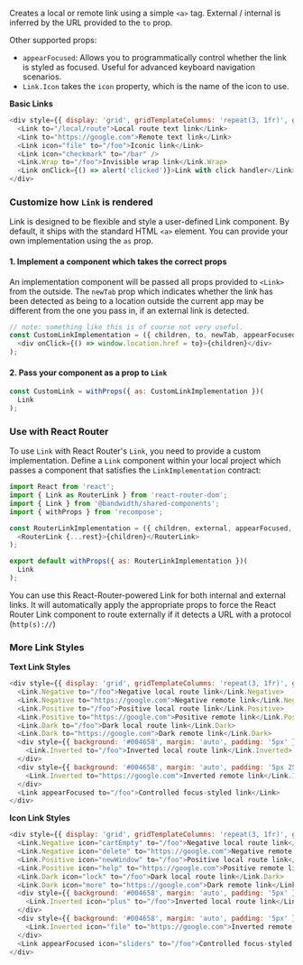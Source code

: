 Creates a local or remote link using a simple `<a>` tag. External / internal is inferred by the URL provided to the `to` prop.

Other supported props:

* `appearFocused`: Allows you to programmatically control whether the link is styled as focused. Useful for advanced keyboard navigation scenarios.
* `Link.Icon` takes the `icon` property, which is the name of the icon to use.

**Basic Links**
```js
<div style={{ display: 'grid', gridTemplateColumns: 'repeat(3, 1fr)', gridGap: '10px' }}>
  <Link to="/local/route">Local route text link</Link>
  <Link to="https://google.com">Remote text link</Link>
  <Link icon="file" to="/foo">Iconic link</Link>
  <Link icon="checkmark" to="/bar" />
  <Link.Wrap to="/foo">Invisible wrap link</Link.Wrap>
  <Link onClick={() => alert('clicked')}>Link with click handler</Link>
</div>
```

### Customize how `Link` is rendered

Link is designed to be flexible and style a user-defined Link component. By default, it ships with the standard HTML `<a>` element. You can provide your own implementation using the `as` prop.

#### 1. Implement a component which takes the correct props

An implementation component will be passed all props provided to `<Link>` from the outside. The `newTab` prop which indicates whether the link has been detected as being to a location outside the current app may be different from the one you pass in, if an external link is detected.

```js static
// note: something like this is of course not very useful.
const CustomLinkImplementation = ({ children, to, newTab, appearFocused, icon, ...rest }) => (
  <div onClick={() => window.location.href = to}>{children}</div>
);
```

#### 2. Pass your component as a prop to `Link`

```js static
const CustomLink = withProps({ as: CustomLinkImplementation })(
  Link
);
```

### Use with React Router

To use `Link` with React Router's `Link`, you need to provide a custom implementation. Define a `Link` component within your local project which passes a component that satisfies the `LinkImplementation` contract:

```js static
import React from 'react';
import { Link as RouterLink } from 'react-router-dom';
import { Link } from '@bandwidth/shared-components';
import { withProps } from 'recompose';

const RouterLinkImplementation = ({ children, external, appearFocused, icon, ...rest }) => (
  <RouterLink {...rest}>{children}</RouterLink>
);

export default withProps({ as: RouterLinkImplementation })(
  Link
);
```

You can use this React-Router-powered Link for both internal and external links. It will automatically apply the appropriate props to force the React Router Link component to route externally if it detects a URL with a protocol (`http(s)://`)

### More Link Styles

**Text Link Styles**
```js
<div style={{ display: 'grid', gridTemplateColumns: 'repeat(3, 1fr)', gridGap: '10px' }}>
  <Link.Negative to="/foo">Negative local route link</Link.Negative>
  <Link.Negative to="https://google.com">Negative remote link</Link.Negative>
  <Link.Positive to="/foo">Positive local route link</Link.Positive>
  <Link.Positive to="https://google.com">Positive remote link</Link.Positive>
  <Link.Dark to="/foo">Dark local route link</Link.Dark>
  <Link.Dark to="https://google.com">Dark remote link</Link.Dark>
  <div style={{ background: '#004658', margin: 'auto', padding: '5px' }}>
    <Link.Inverted to="/foo">Inverted local route link</Link.Inverted>
  </div>
  <div style={{ background: '#004658', margin: 'auto', padding: '5px 25px 5px 5px' }}>
    <Link.Inverted to="https://google.com">Inverted remote link</Link.Inverted>
  </div>
  <Link appearFocused to="/foo">Controlled focus-styled link</Link>
</div>
```

**Icon Link Styles**
```js
<div style={{ display: 'grid', gridTemplateColumns: 'repeat(3, 1fr)', gridGap: '10px' }}>
  <Link.Negative icon="cartEmpty" to="/foo">Negative local route link</Link.Negative>
  <Link.Negative icon="delete" to="https://google.com">Negative remote link</Link.Negative>
  <Link.Positive icon="newWindow" to="/foo">Positive local route link</Link.Positive>
  <Link.Positive icon="help" to="https://google.com">Positive remote link</Link.Positive>
  <Link.Dark icon="lock" to="/foo">Dark local route link</Link.Dark>
  <Link.Dark icon="more" to="https://google.com">Dark remote link</Link.Dark>
  <div style={{ background: '#004658', margin: 'auto', padding: '5px' }}>
    <Link.Inverted icon="plus" to="/foo">Inverted local route link</Link.Inverted>
  </div>
  <div style={{ background: '#004658', margin: 'auto', padding: '5px' }}>
    <Link.Inverted icon="file" to="https://google.com">Inverted remote link</Link.Inverted>
  </div>
  <Link appearFocused icon="sliders" to="/foo">Controlled focus-styled link</Link>
</div>
```
